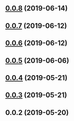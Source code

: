 ## [0.0.8](https://github.com/OrigenStudio/react-alphabet-soup/compare/v0.0.7...v0.0.8) (2019-06-14)



## [0.0.7](https://github.com/OrigenStudio/react-alphabet-soup/compare/v0.0.6...v0.0.7) (2019-06-12)



## [0.0.6](https://github.com/OrigenStudio/react-alphabet-soup/compare/v0.0.5...v0.0.6) (2019-06-12)



## [0.0.5](https://github.com/OrigenStudio/react-alphabet-soup/compare/v0.0.4...v0.0.5) (2019-06-06)



## [0.0.4](https://github.com/OrigenStudio/react-alphabet-soup/compare/v0.0.3...v0.0.4) (2019-05-21)



## [0.0.3](https://github.com/OrigenStudio/react-alphabet-soup/compare/v0.0.2...v0.0.3) (2019-05-21)



## 0.0.2 (2019-05-20)




